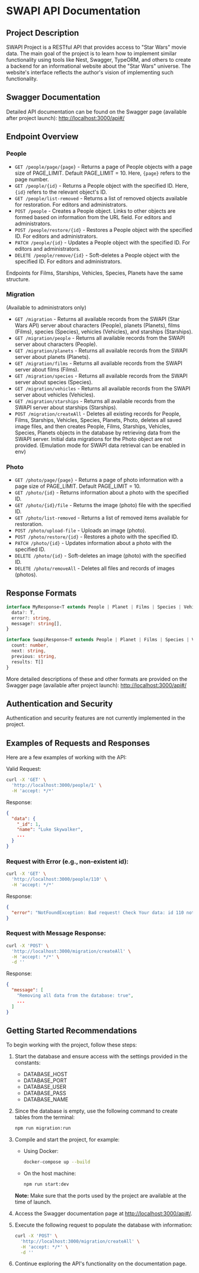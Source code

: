 # SWAPI API Documentation

## Project Description
SWAPI Project is a RESTful API that provides access to "Star Wars" movie data. The main goal of the project is to learn how to implement similar functionality using tools like Nest, Swagger, TypeORM, and others to create a backend for an informational website about the "Star Wars" universe. The website's interface reflects the author's vision of implementing such functionality.

## Swagger Documentation
Detailed API documentation can be found on the Swagger page (available after project launch): [http://localhost:3000/api#/](http://localhost:3000/api#/)

## Endpoint Overview

### People
- `GET /people/page/{page}` - Returns a page of People objects with a page size of PAGE_LIMIT. Default PAGE_LIMIT = 10. Here, `{page}` refers to the page number.
- `GET /people/{id}` - Returns a People object with the specified ID. Here, `{id}` refers to the relevant object's ID.
- `GET /people/list-removed` - Returns a list of removed objects available for restoration. For editors and administrators.
- `POST /people` - Creates a People object. Links to other objects are formed based on information from the URL field. For editors and administrators.
- `POST /people/restore/{id}` - Restores a People object with the specified ID. For editors and administrators.
- `PATCH /people/{id}` - Updates a People object with the specified ID. For editors and administrators.
- `DELETE /people/remove/{id}` - Soft-deletes a People object with the specified ID. For editors and administrators.

Endpoints for Films, Starships, Vehicles, Species, Planets have the same structure.

### Migration
(Available to administrators only)
- `GET /migration` - Returns all available records from the SWAPI (Star Wars API) server about characters (People), planets (Planets), films (Films), species (Species), vehicles (Vehicles), and starships (Starships).
- `GET /migration/people` - Returns all available records from the SWAPI server about characters (People).
- `GET /migration/planets` - Returns all available records from the SWAPI server about planets (Planets).
- `GET /migration/films` - Returns all available records from the SWAPI server about films (Films).
- `GET /migration/species` - Returns all available records from the SWAPI server about species (Species).
- `GET /migration/vehicles` - Returns all available records from the SWAPI server about vehicles (Vehicles).
- `GET /migration/starships` - Returns all available records from the SWAPI server about starships (Starships).
- `POST /migration/createAll` - Deletes all existing records for People, Films, Starships, Vehicles, Species, Planets, Photo, deletes all saved image files, and then creates People, Films, Starships, Vehicles, Species, Planets objects in the database by retrieving data from the SWAPI server. Initial data migrations for the Photo object are not provided.
(Emulation mode for SWAPI data retrieval can be enabled in env)

### Photo
- `GET /photo/page/{page}` - Returns a page of photo information with a page size of PAGE_LIMIT. Default PAGE_LIMIT = 10.
- `GET /photo/{id}` - Returns information about a photo with the specified ID.
- `GET /photo/{id}/file` - Returns the image (photo) file with the specified ID.
- `GET /photo/list-removed` - Returns a list of removed items available for restoration.
- `POST /photo/upload-file` - Uploads an image (photo).
- `POST /photo/restore/{id}` - Restores a photo with the specified ID.
- `PATCH /photo/{id}` - Updates information about a photo with the specified ID.
- `DELETE /photo/{id}` - Soft-deletes an image (photo) with the specified ID.
- `DELETE /photo/removeAll` - Deletes all files and records of images (photos).

## Response Formats

```typescript
interface MyResponse<T extends People | Planet | Films | Species | Vehicles | Starships | Photo | SwapiResponse<People> | SwapiResponse<Planet> | SwapiResponse<Films> | SwapiResponse<Species> | SwapiResponse<Vehicles> | SwapiResponse<Starships> | SwapiResponse<Photo>> {
  data?: T,
  error?: string,
  message?: string[],
}

interface SwapiResponse<T extends People | Planet | Films | Species | Vehicles | Starships | Photo>  {
  count: number,
  next: string,
  previous: string,
  results: T[]
}
```

More detailed descriptions of these and other formats are provided on the Swagger page (available after project launch): [http://localhost:3000/api#/](http://localhost:3000/api#/)

## Authentication and Security
Authentication and security features are not currently implemented in the project.

## Examples of Requests and Responses

Here are a few examples of working with the API:

Valid Request:
```bash
curl -X 'GET' \
  'http://localhost:3000/people/1' \
  -H 'accept: */*'
```
Response:
```json
{
  "data": {
    "_id": 1,
    "name": "Luke Skywalker",
    ...
  }
}
```

### Request with Error (e.g., non-existent id):
```bash
curl -X 'GET' \
  'http://localhost:3000/people/110' \
  -H 'accept: */*'
```
Response:
```json
{
  "error": "NotFoundException: Bad request! Check Your data: id 110 not found"
}
```

### Request with Message Response:
```bash
curl -X 'POST' \
  'http://localhost:3000/migration/createAll' \
  -H 'accept: */*' \
  -d ''
```
Response:
```json
{
  "message": [
    "Removing all data from the database: true",
    ...
  ]
}
```

## Getting Started Recommendations

To begin working with the project, follow these steps:

1. Start the database and ensure access with the settings provided in the constants:
   - DATABASE_HOST
   - DATABASE_PORT
   - DATABASE_USER
   - DATABASE_PASS
   - DATABASE_NAME

2. Since the database is empty, use the following command to create tables from the terminal:
   ```bash
   npm run migration:run
   ```

3. Compile and start the project, for example:
   - Using Docker:
     ```bash
     docker-compose up --build
     ```
   - On the host machine:
     ```bash
     npm run start:dev
     ```
   **Note:** Make sure that the ports used by the project are available at the time of launch.

4. Access the Swagger documentation page at [http://localhost:3000/api#/](http://localhost:3000/api#/).

5. Execute the following request to populate the database with information:
   ```bash
   curl -X 'POST' \
     'http://localhost:3000/migration/createAll' \
     -H 'accept: */*' \
     -d ''
   ```

6. Continue exploring the API's functionality on the documentation page.
